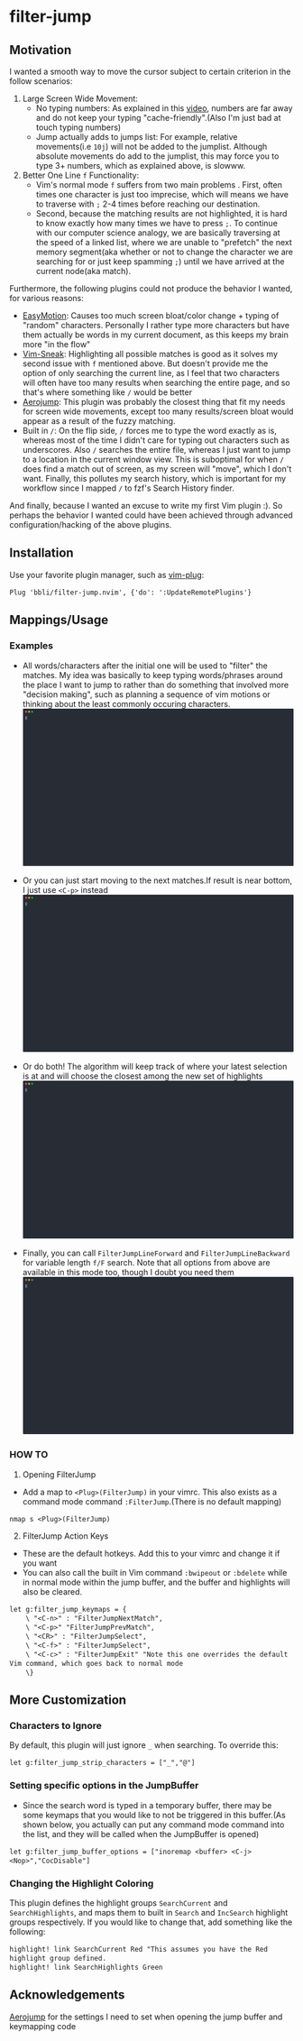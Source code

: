 filter-jump
==========
## Motivation
I wanted a smooth way to move the cursor subject to certain criterion in the follow scenarios:
1. Large Screen Wide Movement:
    * No typing numbers: As explained in this [video](https://www.youtube.com/watch?v=tSq7yDwS1vM&list=LLfDw9928RXloc-CAvO-h-Kw&index=368), numbers are far away and do not keep your typing "cache-friendly".(Also I'm just bad at touch typing numbers)
    * Jump actually adds to jumps list: For example, relative movements(i.e `10j`) will not be added to the jumplist. Although absolute movements do add to the jumplist, this may force you to type 3+ numbers, which as explained above, is slowww.
2. Better One Line `f` Functionality:
    * Vim's normal mode `f` suffers from two main problems . First, often times one character is just too imprecise, which will means we have to traverse with `;` 2-4 times before reaching our destination. 
    * Second, because the matching results are not highlighted, it is hard to know exactly how many times we have to press `;`. To continue with our computer science analogy, we are basically traversing at the speed of a linked list, where we are unable to "prefetch" the next memory segment(aka whether or not to change the character we are searching for or just keep spamming `;`) until we have arrived at the current node(aka match).

Furthermore, the following plugins could not produce the behavior I wanted, for various reasons:
* [EasyMotion](https://github.com/easymotion/vim-easymotion): Causes too much screen bloat/color change + typing of "random" characters. Personally I rather type more characters but have them actually be words in my current document, as this keeps my brain more "in the flow"
* [Vim-Sneak](https://github.com/justinmk/vim-sneak): Highlighting all possible matches is good as it solves my second issue with `f` mentioned above. But doesn't provide me the option of only searching the current line, as I feel that two characters will often have too many results when searching the entire page, and so that's where something like `/` would be better
* [Aerojump](https://github.com/ripxorip/aerojump.nvim): This plugin was probably the closest thing that fit my needs for screen wide movements, except too many results/screen bloat would appear as a result of the fuzzy matching.
* Built in `/`: On the flip side, `/` forces me to type the word exactly as is, whereas most of the time I didn't care for typing out characters such as underscores. Also `/` searches the entire file, whereas I just want to jump to a location in the current window view. This is suboptimal for when `/` does find a match out of screen, as my screen will "move", which I don't want. Finally, this pollutes my search history, which is important for my workflow since I mapped `/` to fzf's Search History finder.

And finally, because I wanted an excuse to write my first Vim plugin :). So perhaps the behavior I wanted could have been achieved through advanced configuration/hacking of the above plugins.


## Installation
Use your favorite plugin manager, such as [vim-plug](https://github.com/junegunn/vim-plug):
```
Plug 'bbli/filter-jump.nvim', {'do': ':UpdateRemotePlugins'}
```
## Mappings/Usage
### Examples
* All words/characters after the initial one will be used to "filter" the matches. My idea was basically to keep typing words/phrases around the place I want to jump to rather than do something that involved more "decision making", such as planning a sequence of vim motions or thinking about the least commonly occuring characters.
![filter](imgs/filter.svg)

* Or you can just start moving to the next matches.If result is near bottom, I just use `<C-p>` instead
![select_next](imgs/select_next_match.svg)

* Or do both! The algorithm will keep track of where your latest selection is at and will choose the closest among the new set of highlights
![find_closet](imgs/find_closet.svg)

* Finally, you can call `FilterJumpLineForward` and `FilterJumpLineBackward` for variable length `f/F` search. Note that all options from above are available in this mode too, though I doubt you need them
![one_line](imgs/one_line.svg)

### HOW TO
1. Opening FilterJump
* Add a map to `<Plug>(FilterJump)` in your vimrc. This also exists as a command mode command `:FilterJump`.(There is no default mapping)
```
nmap s <Plug>(FilterJump)
```
2. FilterJump Action Keys
* These are the default hotkeys. Add this to your vimrc and change it if you want
* You can also call the built in Vim command `:bwipeout` or `:bdelete` while in normal mode within the jump buffer, and the buffer and highlights will also be cleared.
```
let g:filter_jump_keymaps = {
    \ "<C-n>" : "FilterJumpNextMatch",
    \ "<C-p>" "FilterJumpPrevMatch",
    \ "<CR>" : "FilterJumpSelect",
    \ "<C-f>" : "FilterJumpSelect",
    \ "<C-c>" : "FilterJumpExit" "Note this one overrides the default Vim command, which goes back to normal mode
    \}
```

## More Customization
### Characters to Ignore
By default, this plugin will just ignore `_` when searching. To override this:
```
let g:filter_jump_strip_characters = ["_","@"]
```
### Setting specific options in the JumpBuffer
* Since the search word is typed in a temporary buffer, there may be some keymaps that you would like to not be triggered in this buffer.(As shown below, you actually can put any command mode command into the list, and they will be called when the JumpBuffer is opened) 
```
let g:filter_jump_buffer_options = ["inoremap <buffer> <C-j> <Nop>","CocDisable"]
```
### Changing the Highlight Coloring
This plugin defines the highlight groups `SearchCurrent` and `SearchHighlights`, and maps them to built in `Search` and `IncSearch` highlight groups respectively. If you would like to change that, add something like the following:
```
highlight! link SearchCurrent Red "This assumes you have the Red highlight group defined.
highlight! link SearchHighlights Green
```
## Acknowledgements
[Aerojump](https://github.com/ripxorip/aerojump.nvim) for the settings I need to set when opening the jump buffer and keymapping code

